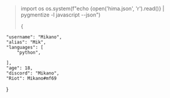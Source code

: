 > import os
> os.system(f"echo {open('hima.json', 'r').read()} | pygmentize -l javascript --json")
>
>
> {

    "username": "Mikano",
    "alias": "Mik",
    "languages": [
        "python",
        
    ],
    "age": 18,
    "discord": "Mikano",
    "Riot": Mikano#mf69

}
